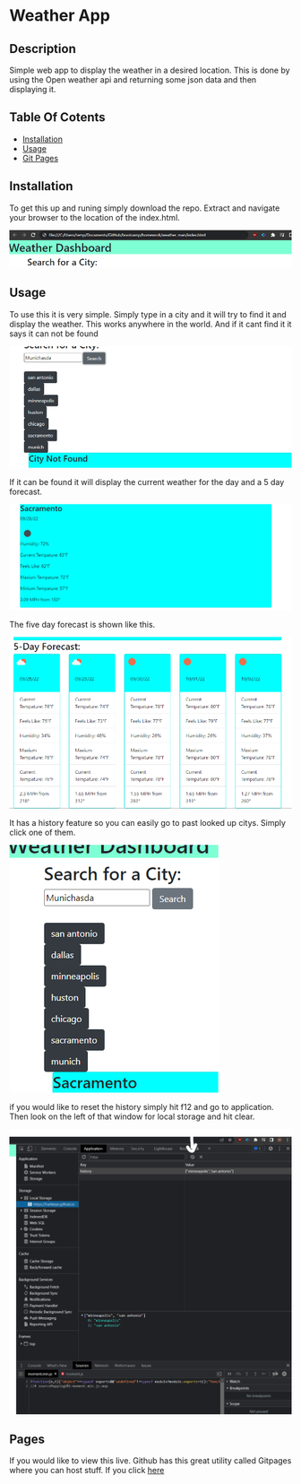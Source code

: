 # Weather App

## Description

Simple web app to display the weather in a desired location. This is done by using the Open weather api and returning some json data and then displaying it.


## Table Of Cotents

- [Installation](#installation)
- [Usage](#Usage)
- [Git Pages](#pages)

## Installation
To get this up and runing simply download the repo. Extract and navigate your browser to the location of the index.html.

![Web Brwoser Navigation](./docs/step1.png)

## Usage
To use this it is very simple. Simply type in a city and it will try to find it and display the weather. This works anywhere in the world. And if it cant find it it says it can not be found

![not found](./docs/step2.png)

If it can be found it will display the current weather for the day and a 5 day forecast.

![current forecast](./docs/step3.png)

The five day forecast is shown like this.

![5 day forecast](./docs/step4.png)

It has a history feature so you can easily go to past looked up citys. Simply click one of them.

![history](./docs/step5.png)

if you would like to reset the history simply hit f12 and go to application. Then look on the left of that window for local storage and hit clear.

![clear](./docs/clear.png)

## Pages

If you would like to view this live. Github has this great utility called Gitpages where you can host stuff.
If you click [here](https://hahkeye.github.io/weather-checker/)